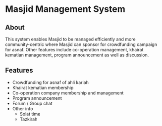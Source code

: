 # Masjid Management System

## About
This system enables Masjid to be managed efficiently and more community-centric where Masjid can sponsor for crowdfunding campaign for asnaf. Other features include co-operation management, khairat kematian management, program announcement as well as discussion.

## Features
- Crowdfunding for asnaf of ahli kariah
- Khairat kematian membership
- Co-operation company membership and management
- Program announcement
- Forum / Group chat
- Other info
  - Solat time
  - Tazkirah
